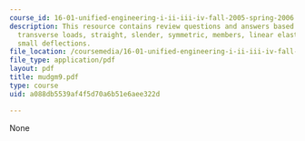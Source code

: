 ```yaml
---
course_id: 16-01-unified-engineering-i-ii-iii-iv-fall-2005-spring-2006
description: This resource contains review questions and answers based on beam theory,
  transverse loads, straight, slender, symmetric, members, linear elastic materials,
  small deflections.
file_location: /coursemedia/16-01-unified-engineering-i-ii-iii-iv-fall-2005-spring-2006/a088db5539af4f5d70a6b51e6aee322d_mudgm9.pdf
file_type: application/pdf
layout: pdf
title: mudgm9.pdf
type: course
uid: a088db5539af4f5d70a6b51e6aee322d

---
```

None
